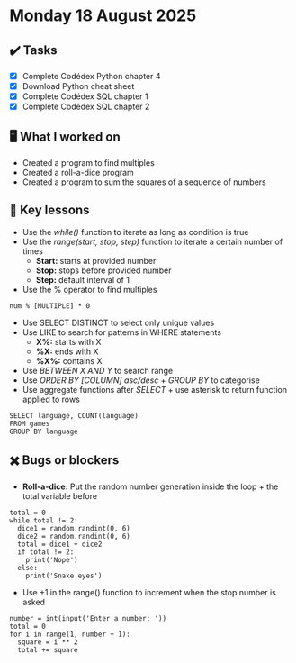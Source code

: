 # Monday 18 August 2025

## ✔️ Tasks

- [x] Complete Codédex Python chapter 4
- [x] Download Python cheat sheet
- [x] Complete Codédex SQL chapter 1
- [x] Complete Codédex SQL chapter 2

## 🖥️ What I worked on

- Created a program to find multiples
- Created a roll-a-dice program
- Created a program to sum the squares of a sequence of numbers

## 📓 Key lessons

- Use the *while()* function to iterate as long as condition is true
- Use the *range(start, stop, step)* function to iterate a certain number of times
	- **Start:** starts at provided number
	- **Stop:** stops before provided number
	- **Step:** default interval of 1
- Use the % operator to find multiples
```
num % [MULTIPLE] * 0
```
- Use SELECT DISTINCT to select only unique values
- Use LIKE to search for patterns in WHERE statements
	- **X%:** starts with X
	- **%X:** ends with X
	- **%X%:** contains X
- Use *BETWEEN X AND Y* to search range
- Use *ORDER BY [COLUMN] asc/desc* + *GROUP BY* to categorise
- Use aggregate functions after *SELECT* + use asterisk to return function applied to rows
```
SELECT language, COUNT(language)
FROM games
GROUP BY language
```

## ✖️ Bugs or blockers

- **Roll-a-dice:** Put the random number generation inside the loop + the total variable before
```
total = 0
while total != 2:
  dice1 = random.randint(0, 6)
  dice2 = random.randint(0, 6)
  total = dice1 + dice2
  if total != 2:
    print('Nope')
  else:
    print('Snake eyes')
```
- Use +1 in the range() function to increment when the stop number is asked
```
number = int(input('Enter a number: '))
total = 0
for i in range(1, number + 1):
  square = i ** 2
  total += square
```
